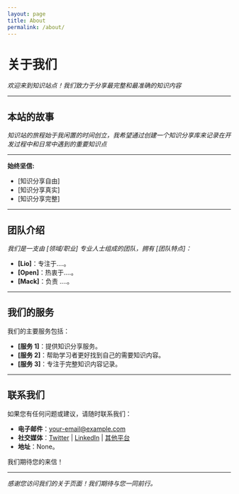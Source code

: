 ```yaml
---
layout: page
title: About
permalink: /about/
---
```

# 关于我们

*欢迎来到知识站点！我们致力于分享最完整和最准确的知识内容*


---

## 本站的故事

*知识站的旅程始于我闲置的时间创立，我希望通过创建一个知识分享库来记录在开发过程中和日常中遇到的重要知识点*

---



**始终坚信:**

- [知识分享自由]
- [知识分享真实]
- [知识分享完整]

---

## 团队介绍

*我们是一支由 [领域/职业] 专业人士组成的团队，拥有 [团队特点]：*

- **[Lio]**：专注于....。
- **[Open]**：热衷于....。
- **[Mack]**：负责 ....。

---

## 我们的服务

我们的主要服务包括：
- **[服务 1]**：提供知识分享服务。
- **[服务 2]**：帮助学习者更好找到自己的需要知识内容。
- **[服务 3]**：专注于完整知识内容记录。

---

## 联系我们

如果您有任何问题或建议，请随时联系我们：
- **电子邮件**：[your-email@example.com](mailto:your-email@example.com)
- **社交媒体**：[Twitter](https://twitter.com/yourprofile) | [LinkedIn](https://linkedin.com/in/yourprofile) | [其他平台](#)
- **地址**：None。

我们期待您的来信！

---

_感谢您访问我们的关于页面！我们期待与您一同前行。_



[jekyll-organization]: https://github.com/jekyll
